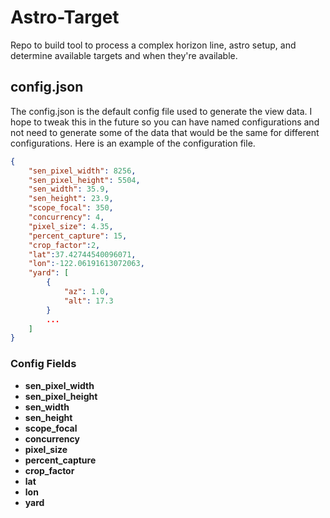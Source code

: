 # Astro-Target
Repo to build tool to process a complex horizon line, astro setup, and determine available targets and when they're available. 

## config.json

The config.json is the default config file used to generate the view data. I hope to tweak this in the future so you can have named configurations and not need to generate some of the data that would be the same for different configurations. Here is an example of the configuration file. 

```json
{
    "sen_pixel_width": 8256,
    "sen_pixel_height": 5504,
    "sen_width": 35.9,
    "sen_height": 23.9,
    "scope_focal": 350,
    "concurrency": 4,
    "pixel_size": 4.35,
    "percent_capture": 15,
    "crop_factor":2,
    "lat":37.42744540096071, 
    "lon":-122.06191613072063,
    "yard": [ 
        {
            "az": 1.0,
            "alt": 17.3
        }
        ...
    ]
}
```

### Config Fields

* **sen_pixel_width**
* **sen_pixel_height**
* **sen_width**
* **sen_height**
* **scope_focal**
* **concurrency**
* **pixel_size**
* **percent_capture**
* **crop_factor**
* **lat** 
* **lon**
* **yard**
